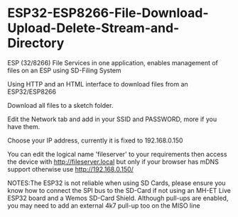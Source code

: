# ESP32-ESP8266-File-Download-Upload-Delete-Stream-and-Directory

ESP (32/8266) File Services in one application, enables management of files on an ESP using SD-Filing System

Using HTTP and an HTML interface to download files from an ESP32/ESP8266

Download all files to a sketch folder.

Edit the Network tab and add in your SSID and PASSWORD, more if you have them.

Choose your IP address, currently it is fixed to 192.168.0.150

You can edit the logical name 'fileserver' to your requirements then access the device with http://fileserver.local but only if your browser has mDNS support otherwise use http://192.168.0.150/

NOTES:The ESP32 is not reliable when using SD Cards, please ensure you know how to connect the SPI bus to the SD-Card if not using an MH-ET Live ESP32 board and a Wemos SD-Card Shield. Although pull-ups are enabled, you may need to add an external 4k7 pull-up too on the MISO line
